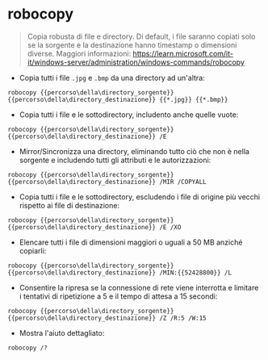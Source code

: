 # robocopy

> Copia robusta di file e directory.
> Di default, i file saranno copiati solo se la sorgente e la destinazione hanno timestamp o dimensioni diverse.
> Maggiori informazioni: <https://learn.microsoft.com/it-it/windows-server/administration/windows-commands/robocopy>

- Copia tutti i file `.jpg` e `.bmp` da una directory ad un'altra:

`robocopy {{percorso\della\directory_sorgente}} {{percorso\della\directory_destinazione}} {{*.jpg}} {{*.bmp}}`

- Copia tutti i file e le sottodirectory, includento anche quelle vuote:

`robocopy {{percorso\della\directory_sorgente}} {{percorso\della\directory_destinazione}} /E`

- Mirror/Sincronizza una directory, eliminando tutto ciò che non è nella sorgente e includendo tutti gli attributi e le autorizzazioni:

`robocopy {{percorso\della\directory_sorgente}} {{percorso\della\directory_destinazione}} /MIR /COPYALL`

- Copia tutti i file e le sottodirectory, escludendo i file di origine più vecchi rispetto ai file di destinazione:

`robocopy {{percorso\della\directory_sorgente}} {{percorso\della\directory_destinazione}} /E /XO`

- Elencare tutti i file di dimensioni maggiori o uguali a 50 MB anziché copiarli:

`robocopy {{percorso\della\directory_sorgente}} {{percorso\della\directory_destinazione}} /MIN:{{52428800}} /L`

- Consentire la ripresa se la connessione di rete viene interrotta e limitare i tentativi di ripetizione a 5 e il tempo di attesa a 15 secondi:

`robocopy {{percorso\della\directory_sorgente}} {{percorso\della\directory_destinazione}} /Z /R:5 /W:15`

- Mostra l'aiuto dettagliato:

`robocopy /?`
